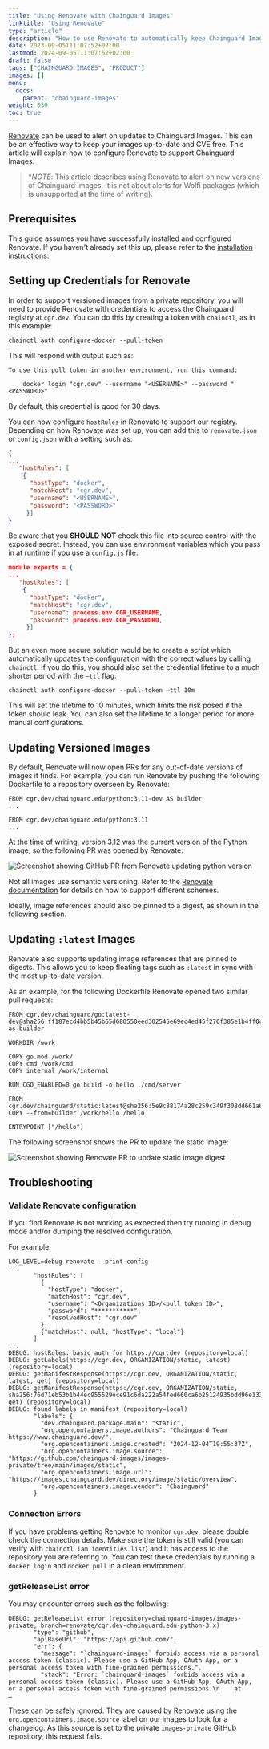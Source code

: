 ```yaml
---
title: "Using Renovate with Chainguard Images"
linktitle: "Using Renovate"
type: "article"
description: "How to use Renovate to automatically keep Chainguard Images updated"
date: 2023-09-05T11:07:52+02:00
lastmod: 2024-09-05T11:07:52+02:00
draft: false
tags: ["CHAINGUARD IMAGES", "PRODUCT"]
images: []
menu:
  docs:
    parent: "chainguard-images"
weight: 030
toc: true
---
```


[Renovate](https://github.com/renovatebot/renovate) can be used to alert on updates to Chainguard Images. This can be an effective way to keep your images up-to-date and CVE free. This article will explain how to configure Renovate to support Chainguard Images.

> **NOTE*: This article describes using Renovate to alert on new versions of Chainguard Images. It is not about alerts for Wolfi packages (which is unsupported at the time of writing).


## Prerequisites

This guide assumes you have successfully installed and configured Renovate. If you haven't already set this up, please refer to the [installation instructions](https://docs.renovatebot.com/getting-started/installing-onboarding/).


## Setting up Credentials for Renovate

In order to support versioned images from a private repository, you will need to provide Renovate with credentials to access the Chainguard registry at `cgr.dev`. You can do this by creating a token with `chainctl`, as in this example:

```shell
chainctl auth configure-docker --pull-token
```

This will respond with output such as:

```shell
To use this pull token in another environment, run this command:

    docker login "cgr.dev" --username "<USERNAME>" --password "<PASSWORD>"
```

By default, this credential is good for 30 days.

You can now configure `hostRules` in Renovate to support our registry. Depending on how Renovate was set up, you can add this to `renovate.json` or `config.json` with a setting such as:

```json
{
...
   "hostRules": [
    {
      "hostType": "docker",
      "matchHost": "cgr.dev",
      "username": "<USERNAME>",
      "password": "<PASSWORD>"
     }]
}
```

Be aware that you **SHOULD NOT** check this file into source control with the exposed secret. Instead, you can use environment variables which you pass in at runtime if you use a `config.js` file:

```json
module.exports = {
...
   "hostRules": [
    {
      "hostType": "docker",
      "matchHost": "cgr.dev",
      "username": process.env.CGR_USERNAME,
      "password": process.env.CGR_PASSWORD,
     }]
};
```

But an even more secure solution would be to create a script which automatically updates the configuration with the correct values by calling `chainctl`. If you do this, you should also set the credential lifetime to a much shorter period with the `–ttl` flag:

```shell
chainctl auth configure-docker --pull-token –ttl 10m
```

This will set the lifetime to 10 minutes, which limits the risk posed if the token should leak. You can also set the lifetime to a longer period for more manual configurations.


## Updating Versioned Images

By default, Renovate will now open PRs for any out-of-date versions of images it finds. For example, you can run Renovate by pushing the following Dockerfile to a repository overseen by Renovate:

```
FROM cgr.dev/chainguard.edu/python:3.11-dev AS builder
...

FROM cgr.dev/chainguard.edu/python:3.11
...
```

At the time of writing, version 3.12 was the current version of the Python image, so the following PR was opened by Renovate:

![Screenshot showing GitHub PR from Renovate updating python version](python_update.png)

Not all images use semantic versioning. Refer to the [Renovate documentation](https://docs.renovatebot.com/modules/manager/dockerfile/\#additional-information) for details on how to support different schemes.

Ideally, image references should also be pinned to a digest, as shown in the following section.

## Updating `:latest` Images

Renovate also supports updating image references that are pinned to digests. This allows you to keep floating tags such as `:latest` in sync with the most up-to-date version. 

As an example, for the following Dockerfile Renovate opened two similar pull requests:

```
FROM cgr.dev/chainguard/go:latest-dev@sha256:ff187ecd4bb5b45b65d680550eed302545e69ec4ed45f276f385e1b4ff0c6231 as builder

WORKDIR /work

COPY go.mod /work/
COPY cmd /work/cmd
COPY internal /work/internal

RUN CGO_ENABLED=0 go build -o hello ./cmd/server

FROM cgr.dev/chainguard/static:latest@sha256:5e9c88174a28c259c349f308dd661a6ec61ed5f8c72ecfaefb46cceb811b55a1
COPY --from=builder /work/hello /hello

ENTRYPOINT ["/hello"]
```

The following screenshot shows the PR to update the static image:

![Screenshot showing Renovate PR to update static image digest](static_update.png)

## Troubleshooting

### Validate Renovate configuration

If you find Renovate is not working as expected then try running in debug mode and/or dumping the resolved configuration.

For example:
```
LOG_LEVEL=debug renovate --print-config
...
       "hostRules": [
         {
           "hostType": "docker",
           "matchHost": "cgr.dev",
           "username": "<Organizations ID>/<pull token ID>",
           "password": "***********",
           "resolvedHost": "cgr.dev"
         },
         {"matchHost": null, "hostType": "local"}
       ]
...
DEBUG: hostRules: basic auth for https://cgr.dev (repository=local)
DEBUG: getLabels(https://cgr.dev, ORGANIZATION/static, latest) (repository=local)
DEBUG: getManifestResponse(https://cgr.dev, ORGANIZATION/static, latest, get) (repository=local)
DEBUG: getManifestResponse(https://cgr.dev, ORGANIZATION/static, sha256:76d71eb53b1b44ec955529ece91c6da222a54fed660ca6b25124935bdd96e133, get) (repository=local)
DEBUG: found labels in manifest (repository=local)
       "labels": {
         "dev.chainguard.package.main": "static",
         "org.opencontainers.image.authors": "Chainguard Team https://www.chainguard.dev/",
         "org.opencontainers.image.created": "2024-12-04T19:55:37Z",
         "org.opencontainers.image.source": "https://github.com/chainguard-images/images-private/tree/main/images/static",
         "org.opencontainers.image.url": "https://images.chainguard.dev/directory/image/static/overview",
         "org.opencontainers.image.vendor": "Chainguard"
       }
```

### Connection Errors

If you have problems getting Renovate to monitor `cgr.dev`, please double check the connection details. Make sure the token is still valid (you can verify with `chainctl iam identities list`) and it has access to the repository you are referring to. You can test these credentials by running a `docker login` and `docker pull` in a clean environment.

### getReleaseList error

You may encounter errors such as the following:

```
DEBUG: getReleaseList error (repository=chainguard-images/images-private, branch=renovate/cgr.dev-chainguard.edu-python-3.x)
       "type": "github",
       "apiBaseUrl": "https://api.github.com/",
       "err": {
         "message": "`chainguard-images` forbids access via a personal access token (classic). Please use a GitHub App, OAuth App, or a personal access token with fine-grained permissions.",
         "stack": "Error: `chainguard-images` forbids access via a personal access token (classic). Please use a GitHub App, OAuth App, or a personal access token with fine-grained permissions.\n    at
…
```

These can be safely ignored. They are caused by Renovate using the `org.opencontainers.image.source` label on our images to look for a changelog. As this source is set to the private `images-private` GitHub repository, this request fails.

